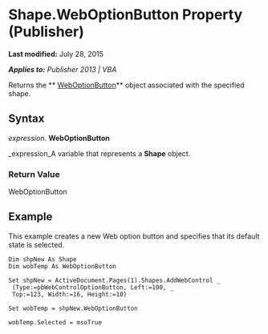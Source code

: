 
# Shape.WebOptionButton Property (Publisher)

 **Last modified:** July 28, 2015

 _**Applies to:** Publisher 2013 | VBA_

Returns the  ** [WebOptionButton](acdbaebd-b333-02b1-bf4d-d7e92148a275.md)** object associated with the specified shape.


## Syntax

 _expression_. **WebOptionButton**

 _expression_A variable that represents a  **Shape** object.


### Return Value

WebOptionButton


## Example

This example creates a new Web option button and specifies that its default state is selected.


```
Dim shpNew As Shape 
Dim wobTemp As WebOptionButton 
 
Set shpNew = ActiveDocument.Pages(1).Shapes.AddWebControl _ 
 (Type:=pbWebControlOptionButton, Left:=100, _ 
 Top:=123, Width:=16, Height:=10) 
 
Set wobTemp = shpNew.WebOptionButton 
 
wobTemp.Selected = msoTrue
```

